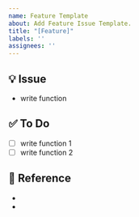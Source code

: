 ```yaml
---
name: Feature Template
about: Add Feature Issue Template.
title: "[Feature]"
labels: ''
assignees: ''
---
```


## 💡 Issue
- write function

## ✅ To Do
- [ ] write function 1
- [ ] write function 2

## 📌 Reference
- []()
- []()
